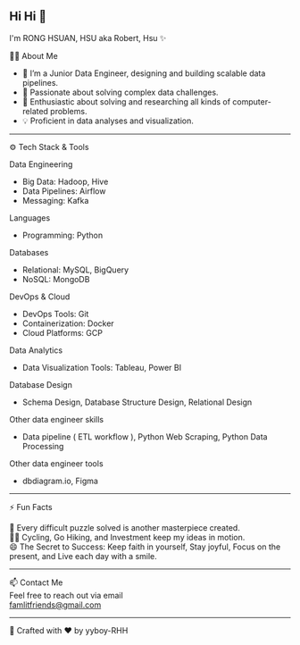 ## Hi Hi 👋  

I'm RONG HSUAN, HSU aka Robert, Hsu ✨


<!--
**yyboy-RHH/yyboy-RHH** is a ✨ _special_ ✨ repository because its `README.md` (this file) appears on your GitHub profile.

Here are some ideas to get you started:

- 🔭 I’m currently working on ...
- 🌱 I’m currently learning ...
- 👯 I’m looking to collaborate on ...
- 🤔 I’m looking for help with ...
- 💬 Ask me about ...
- 📫 How to reach me: ...
- 😄 Pronouns: ...
- ⚡ Fun fact: ...
-->

👨‍💻 About Me 
- 💼 I’m a Junior Data Engineer, designing and building scalable data pipelines. 
- 🌟 Passionate about solving complex data challenges.
- 🔭 Enthusiastic about solving and researching all kinds of computer-related problems.
- 💡 Proficient in data analyses and visualization.

***

⚙️ Tech Stack & Tools  


Data Engineering  
- Big Data: Hadoop, Hive  
- Data Pipelines: Airflow  
- Messaging: Kafka


Languages 
 - Programming: Python


Databases  
 - Relational: MySQL, BigQuery
 - NoSQL: MongoDB

   
DevOps & Cloud  
 - DevOps Tools: Git
 - Containerization: Docker
 - Cloud Platforms: GCP


Data Analytics  
 - Data Visualization Tools: Tableau, Power BI  


Database Design  
 - Schema Design, Database Structure Design, Relational Design


Other data engineer skills  
 - Data pipeline ( ETL workflow ), Python Web Scraping, Python Data Processing

Other data engineer tools  
 - dbdiagram.io, Figma


***

⚡ Fun Facts  

🚀 Every difficult puzzle solved is another masterpiece created.  
🚴‍♂️ Cycling, Go Hiking, and Investment keep my ideas in motion.  
😄 The Secret to Success: Keep faith in yourself, Stay joyful, Focus on the present, and Live each day with a smile.

***

📫 Contact Me  
Feel free to reach out via email  
famlitfriends@gmail.com

***

🤹 Crafted with ❤️ by yyboy-RHH


